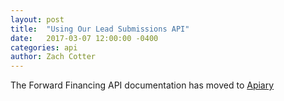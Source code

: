 ```yaml
---
layout: post
title:  "Using Our Lead Submissions API"
date:   2017-03-07 12:00:00 -0400
categories: api
author: Zach Cotter
---
```


The Forward Financing API documentation has moved to [Apiary](https://forwardfinancingapi.docs.apiary.io/#)
